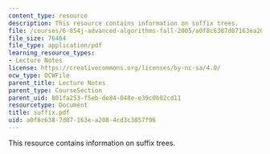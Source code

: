 ```yaml
---
content_type: resource
description: This resource contains information on suffix trees.
file: /courses/6-854j-advanced-algorithms-fall-2005/a0f8c6387d87163ea2084cd3c3857f96_suffix.pdf
file_size: 76464
file_type: application/pdf
learning_resource_types:
- Lecture Notes
license: https://creativecommons.org/licenses/by-nc-sa/4.0/
ocw_type: OCWFile
parent_title: Lecture Notes
parent_type: CourseSection
parent_uid: 801fa253-f5eb-de84-048e-e39c0b02cd11
resourcetype: Document
title: suffix.pdf
uid: a0f8c638-7d87-163e-a208-4cd3c3857f96
---
```

This resource contains information on suffix trees.